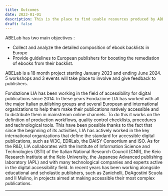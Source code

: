 ```yaml
---
title: Outcomes
date: 2023-01-01
description: This is the place to find usable resources produced by ABE Lab project
draft: false
---
```


ABELab has two main objectives : 

* Collect and analyze the detailed composition of ebook backlists in Europe
* Provide guidelines to European publishers for boosting the remediation of ebooks from their backlist.

ABELab is a 18 month project starting January 2023 and ending June 2024. 
5 workshops and 3 events will take place to involve and give feedback to publishers.

Fondazione LIA has been working in the field of accessibility for digital publications since 2014. In these years Fondazione LIA has worked with all the major Italian publishing groups and several European and international organizations to help them make their publications natively accessible and to distribute them in mainstream online channels. To do this it works on the definition of production workflows, quality control checklists, procedures and technological tools. This have been possible thanks to the fact that since the beginning of its activities, LIA has actively worked in the key international organizations that define the standard for accessible digital publications, such as W3C, EDRLab, the DAISY Consortium and ISO. As for the R&D, LIA collaborates with the Institute of Information Science and Technologies (ISTI) of the Italian National Research Council (CNR), the Keio Research Institute at the Keio University, the Japanese Advanced publishing laboratory (APL) and with many technological companies and
experts active in the digital accessibility field. In recent years has been working alongside educational and scholastic publishers, such as Zanichelli, DeAgostini Scuola and Il Mulino, in projects aimed at making accessible their most complex publications.

<hr/>